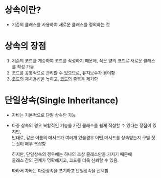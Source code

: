 # 상속이란?
  - 기존의 클래스를 사용하여 새로운 클래스를 정의하는 것

# 상속의 장점
  1. 기존의 코드를 계승하여 코드를 작성하기 때문에, 적은 양의 코드로 새로운 클래스를 작성 가능
  2. 코드를 공통적으로 관리할 수 있으므로, 유지보수가 용이함
  3. 코드의 재사용성을 높이고, 코드의 중복을 제거함

# 단일상속(Single Inheritance)
  - 자바는 기본적으로 단일 상속만 가능
  - 다중 상속의 경우 복합적인 기능을 가진 클래스를 쉽게 작성할 수 있다는 장점이 있지만, <br>
    반대로, 같은 이름의 메서드가 여러개 있을경우 어떤 메서드를 상속받는지 구별 짓는것이 매우 복잡함 <br>

    하지만, 단일상속의 경우에는 하나의 조상 클래스만을 가지기 때문에 <br>
    클래스 간의 관계가 명확해지고, 코드를 더욱 신뢰할 수 있음. <br>
    
    따라서 자바는 다중상속을 포기하고 단일상속을 선택함
